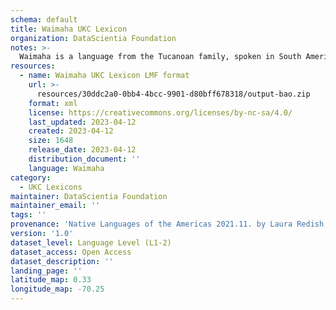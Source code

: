 ```yaml
---
schema: default
title: Waimaha UKC Lexicon
organization: DataScientia Foundation
notes: >-
  Waimaha is a language from the Tucanoan family, spoken in South America. The UKC Lexicon of Waimaha is represented as a lexico-semantic network. It consists of words, word senses, synsets, as well as sense-level and synset-level relationships.
resources:
  - name: Waimaha UKC Lexicon LMF format
    url: >-
      resources/30ddc2a0-0bb4-4bcc-9901-d80bff678318/output-bao.zip
    format: xml
    license: https://creativecommons.org/licenses/by-nc-sa/4.0/
    last_updated: 2023-04-12
    created: 2023-04-12
    size: 1648
    release_date: 2023-04-12
    distribution_document: ''
    language: Waimaha
category:
  - UKC Lexicons
maintainer: DataScientia Foundation
maintainer_email: ''
tags: ''
provenance: 'Native Languages of the Americas 2021.11. by Laura Redish and Orrin Lewis (http://www.native-languages.org); Princeton WordNet 2.1 by Princeton University (https://wordnet.princeton.edu)'
version: '1.0'
dataset_level: Language Level (L1-2)
dataset_access: Open Access
dataset_description: ''
landing_page: ''
latitude_map: 0.33
longitude_map: -70.25
---
```

